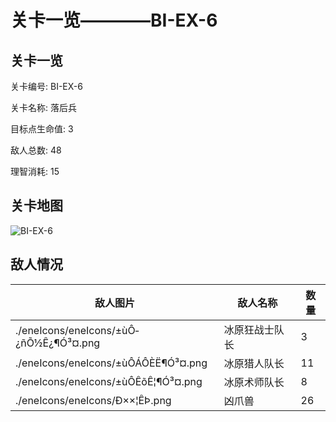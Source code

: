 # 关卡一览————BI-EX-6


## 关卡一览

关卡编号: BI-EX-6

关卡名称: 落后兵

目标点生命值: 3

敌人总数: 48

理智消耗: 15


## 关卡地图
![BI-EX-6](./oprMap/BI-EX-6.png)

## 敌人情况

| 敌人图片 | 敌人名称 | 数量  |
|---------|-----|-----|
| ./eneIcons/eneIcons/±ùÔ­¿ñÕ½Ê¿¶Ó³¤.png| 冰原狂战士队长  |   3  |
| ./eneIcons/eneIcons/±ùÔ­ÁÔÈË¶Ó³¤.png| 冰原猎人队长  |   11  |
| ./eneIcons/eneIcons/±ùÔ­ÊõÊ¦¶Ó³¤.png| 冰原术师队长  |   8  |
| ./eneIcons/eneIcons/Ð××¦ÊÞ.png| 凶爪兽  |   26  |
